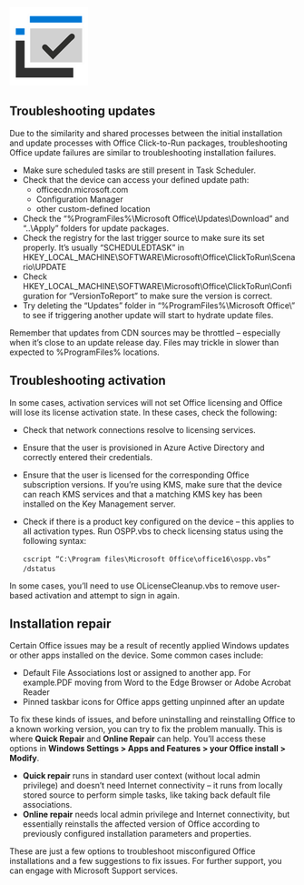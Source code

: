 ![checkmark icon](../media/checkmark-icon.png)

## Troubleshooting updates

Due to the similarity and shared processes between the initial installation and update processes with Office Click-to-Run packages, troubleshooting Office update failures are similar to troubleshooting installation failures.

- Make sure scheduled tasks are still present in Task Scheduler.
- Check that the device can access your defined update path:
    - officecdn.microsoft.com
    - Configuration Manager
    - other custom-defined location
- Check the “%ProgramFiles%\Microsoft Office\Updates\Download” and “..\Apply” folders for update packages.
- Check the registry for the last trigger source to make sure its set properly. It’s usually “SCHEDULEDTASK” in HKEY_LOCAL_MACHINE\SOFTWARE\Microsoft\Office\ClickToRun\Scenario\UPDATE
- Check HKEY_LOCAL_MACHINE\SOFTWARE\Microsoft\Office\ClickToRun\Configuration for “VersionToReport” to make sure the version is correct.
- Try deleting the “Updates” folder in “%ProgramFiles%\Microsoft Office\” to see if triggering another update will start to hydrate update files.

Remember that updates from CDN sources may be throttled – especially when it’s close to an update release day. Files may trickle in slower than expected to %ProgramFiles% locations.

## Troubleshooting activation

In some cases, activation services will not set Office licensing and Office will lose its license activation state. In these cases, check the following:

- Check that network connections resolve to licensing services.
- Ensure that the user is provisioned in Azure Active Directory and correctly entered their credentials.
- Ensure that the user is licensed for the corresponding Office subscription versions. If you’re using KMS, make sure that the device can reach KMS services and that a matching KMS key has been installed on the Key Management server.
- Check if there is a product key configured on the device – this applies to all activation types. Run OSPP.vbs to check licensing status using the following syntax:

    ```cscript “C:\Program files\Microsoft Office\office16\ospp.vbs” /dstatus```

In some cases, you’ll need to use OLicenseCleanup.vbs to remove user-based activation and attempt to sign in again.

## Installation repair

Certain Office issues may be a result of recently applied Windows updates or other apps installed on the device. Some common cases include:

- Default File Associations lost or assigned to another app. For example.PDF moving from Word to the Edge Browser or Adobe Acrobat Reader
- Pinned taskbar icons for Office apps getting unpinned after an update

To fix these kinds of issues, and before uninstalling and reinstalling Office to a known working version, you can try to fix the problem manually. This is where **Quick Repair** and **Online Repair** can help. You’ll access these options in **Windows Settings > Apps and Features > your Office install > Modify**.

- **Quick repair** runs in standard user context (without local admin privilege) and doesn’t need Internet connectivity – it runs from locally stored source to perform simple tasks, like taking back default file associations.
- **Online repair** needs local admin privilege and Internet connectivity, but essentially reinstalls the affected version of Office according to previously configured installation parameters and properties.

These are just a few options to troubleshoot misconfigured Office installations and a few suggestions to fix issues. For further support, you can engage with Microsoft Support services.
